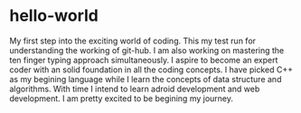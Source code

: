 # hello-world
My first step into the exciting world of coding.
This my test run for understanding the working of git-hub.
I am also working on mastering the ten finger typing approach simultaneously.
I aspire to become an expert coder with an solid foundation in all the coding concepts.
I have picked C++ as my begining language while I learn the concepts of data structure and algorithms.
With time I intend to learn adroid development and web development.
I am pretty excited to be begining my journey.
